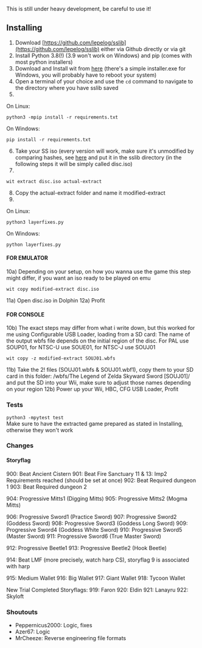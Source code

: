 This is still under heavy development, be careful to use it!

## Installing
1) Download [https://github.com/lepelog/sslib](https://github.com/lepelog/sslib) either via Github directly or via git
2) Install Python 3.8(!) (3.9 won't work on Windows) and pip (comes with most python installers)
3) Download and Install wit from [here](https://wit.wiimm.de/download.html) (there's a simple installer.exe for Windows, you will probably have to reboot your system)
4) Open a terminal of your choice and use the `cd` command to navigate to the directory where you have sslib saved
5)
On Linux:

    python3 -mpip install -r requirements.txt

On Windows:

    pip install -r requirements.txt

6) Take your SS iso (every version will work, make sure it's unmodified by comparing hashes, see [here](https://pastebin.com/VSUwdz2e) and put it in the sslib directory (in the following steps it will be simply called disc.iso)
7)

    wit extract disc.iso actual-extract

8) Copy the actual-extract folder and name it modified-extract
9)
On Linux:

    python3 layerfixes.py

On Windows:

    python layerfixes.py

#### FOR EMULATOR
10a) Depending on your setup, on how you wanna use the game this step might differ, if you want an iso ready to be played on emu

    wit copy modified-extract disc.iso

11a) Open disc.iso in Dolphin
12a) Profit
#### FOR CONSOLE
10b) The exact steps may differ from what i write down, but this worked for me using Configurable USB Loader, loading from a SD card:
The name of the output wbfs file depends on the initial region of the disc. For PAL use SOUP01, for NTSC-U use SOUE01, for NTSC-J use SOUJ01

    wit copy -z modified-extract SOUJ01.wbfs

11b) Take the 2! files (SOUJ01.wbfs & SOUJ01.wbf1), copy them to your SD card in this folder: /wbfs/The Legend of Zelda Skyward Sword [SOUJ01]/ and put the SD into your Wii, make sure to adjust those names depending on your region
12b) Power up your Wii, HBC, CFG USB Loader, Profit

### Tests
`python3 -mpytest test`  
Make sure to have the extracted game prepared as stated in Installing, otherwise they won't work

### Changes
#### Storyflag
900: Beat Ancient Cistern
901: Beat Fire Sanctuary
11 & 13: Imp2 Requirements reached (should be set at once)
902: Beat Required dungeon 1
903: Beat Required dungeon 2

904: Progressive Mitts1 (Digging Mitts)
905: Progressive Mitts2 (Mogma Mitts)

906: Progressive Sword1 (Practice Sword)
907: Progressive Sword2 (Goddess Sword)
908: Progressive Sword3 (Goddess Long Sword)
909: Progressive Sword4 (Goddess White Sword)
910: Progressive Sword5 (Master Sword)
911: Progressive Sword6 (True Master Sword)

912: Progressive Beetle1
913: Progressive Beetle2 (Hook Beetle)

914: Beat LMF (more precisely, watch harp CS), storyflag 9 is associated with harp

915: Medium Wallet
916: Big Wallet
917: Giant Wallet
918: Tycoon Wallet

New Trial Completed Storyflags:
919: Faron
920: Eldin
921: Lanayru
922: Skyloft

### Shoutouts
- Peppernicus2000: Logic, fixes
- Azer67: Logic
- MrCheeze: Reverse engineering file formats

